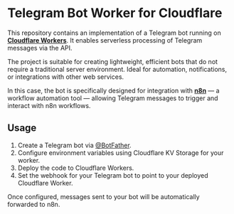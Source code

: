 # Telegram Bot Worker for Cloudflare

This repository contains an implementation of a Telegram bot running on [**Cloudflare Workers**](https://workers.cloudflare.com/). It enables serverless processing of Telegram messages via the API.

The project is suitable for creating lightweight, efficient bots that do not require a traditional server environment. Ideal for automation, notifications, or integrations with other web services.

In this case, the bot is specifically designed for integration with **[n8n](https://n8n.io/)** — a workflow automation tool — allowing Telegram messages to trigger and interact with n8n workflows.

## Usage

1. Create a Telegram bot via [@BotFather](https://t.me/BotFather).
2. Configure environment variables using Cloudflare KV Storage for your worker.
3. Deploy the code to Cloudflare Workers.
4. Set the webhook for your Telegram bot to point to your deployed Cloudflare Worker.

Once configured, messages sent to your bot will be automatically forwarded to n8n.
